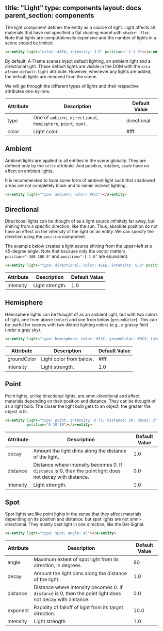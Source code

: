 title: "Light"
type: components
layout: docs
parent_section: components
---

The light component defines the entity as a source of light. Light affects all
materials that have not specified a flat shading model with `shader: flat`.
Note that lights are computationally expensive and the number of lights in a
scene should be limited.

```html
<a-entity light="color: #AFA; intensity: 1.5" position="-1 1 0"></a-entity>
```

By default, A-Frame scenes inject default lighting, an ambient light and a
directional light. These default lights are visible in the DOM with the
`data-aframe-default-light` attribute. However, whenever any lights are added,
the default lights are removed from the scene.

We will go through the different types of lights and their respective
attributes one-by-one.

| Attribute | Description                                                     | Default Value |
|-----------|-----------------------------------------------------------------|---------------|
| type      | One of `ambient`, `directional`, `hemisphere`, `point`, `spot`. | directional   |
| color     | Light color.                                                    | #fff          |

## Ambient

Ambient lights are applied to all entities in the scene globally. They are
defined only by the `color` attribute. And position, rotation, scale have no
effect on ambient lights.

It is recommended to have some form of ambient light such that shadowed areas
are not completely black and to mimic indirect lighting.

```html
<a-entity light="type: ambient; color: #CCC"></a-entity>
```

## Directional

Directional lights can be thought of as a light source infinitely far away, but
shining from a specific direction, like the sun. Thus, absolute position do not
have an effect on the intensity of the light on an entity. We can specify the
direction using the `position` component.

The example below creates a light source shining from the upper-left at a
45-degree angle. Note that because only the vector matters, `position="-100 100
0"` and `position="-1 1 0"` are equivalent.

```html
<a-entity light="type: directional; color: #EEE; intensity: 0.5" position="-1 1 0"></a-entity>
```

| Attribute | Description     | Default Value |
|-----------|-----------------|---------------|
| intensity | Light strength. | 1.0           |

## Hemisphere

Hemisphere lights can be thought of as an ambient light, but with two colors of
light, one from above (`color`) and one from below (`groundColor`). This can be
useful for scenes with two distnct lighting colors (e.g., a grassy field under
a gray sky).

```html
<a-entity light="type: hemisphere; color: #33C; groundColor: #3C3; intensity: 2"></a-entity>
```

| Attribute   | Description             | Default Value |
|-------------|-------------------------|---------------|
| groundColor | Light color from below. | #fff          |
| intensity   | Light strength.         | 1.0           |

## Point

Point lights, unlike directional lights, are omni-directional and affect
materials depending on their position and distance. They can be thought of as a
light bulb. The closer the light bulb gets to an object, the greater the object
is lit.

```html
<a-entity light="type: point; intensity: 0.75; distance: 50; decay: 2"
          position="0 10 10"></a-entity>
```

| Attribute   | Description                                                                                                | Default Value |
|-------------|------------------------------------------------------------------------------------------------------------|---------------|
| decay       | Amount the light dims along the distance of the light.                                                     | 1.0           |
| distance    | Distance where intensity becomes 0. If `distance` is 0, then the point light does not decay with distance. | 0.0           |
| intensity   | Light strength.                                                                                            | 1.0           |

## Spot

Spot lights are like point lights in the sense that they affect materials
depending on its position and distance, but spot lights are not
omni-directional. They mainly cast light in one direction, like the Bat-Signal.

```html
<a-entity light="type: spot; angle: 45"></a-entity>
```

| Attribute   | Description                                                                                                | Default Value |
|-------------|------------------------------------------------------------------------------------------------------------|---------------|
| angle       | Maximum extent of spot light from its direction, in degrees.                                               | 60            |
| decay       | Amount the light dims along the distance of the light.                                                     | 1.0           |
| distance    | Distance where intensity becomes 0. If `distance` is 0, then the point light does not decay with distance. | 0.0           |
| exponent    | Rapidity of falloff of light from its target direction.                                                    | 10.0          |
| intensity   | Light strength.                                                                                            | 1.0           |
